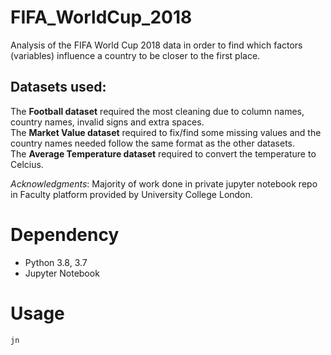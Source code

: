 # FIFA_WorldCup_2018

Analysis of the FIFA World Cup 2018 data in order to find which factors (variables) influence a country to be closer to the first place. 

## Datasets used:

The **Football dataset** required the most cleaning due to column names, country names, invalid signs and extra spaces.<br />
The **Market Value dataset** required to fix/find some missing values and the country names needed follow the same format as the other datasets.<br />
The **Average Temperature dataset** required to convert the temperature to Celcius.

*Acknowledgments*: Majority of work done in private jupyter notebook repo in Faculty platform provided by University College London.

# Dependency

- Python 3.8, 3.7
- Jupyter Notebook 

# Usage

``` jn ```
